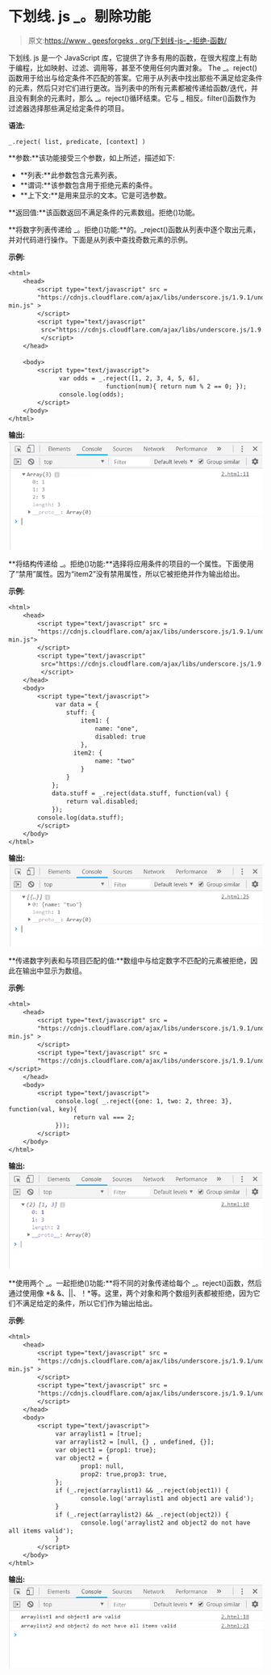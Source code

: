 # 下划线. js _。剔除功能

> 原文:[https://www . geesforgeks . org/下划线-js-_-拒绝-函数/](https://www.geeksforgeeks.org/underscore-js-_-reject-function/)

下划线. js 是一个 JavaScript 库，它提供了许多有用的函数，在很大程度上有助于编程，比如映射、过滤、调用等，甚至不使用任何内置对象。
The _。reject()函数用于给出与给定条件不匹配的答案。它用于从列表中找出那些不满足给定条件的元素，然后只对它们进行更改。当列表中的所有元素都被传递给函数/迭代，并且没有剩余的元素时，那么 _。reject()循环结束。它与 _ 相反。filter()函数作为过滤器选择那些满足给定条件的项目。

**语法:**

```
_.reject( list, predicate, [context] )
```

**参数:**该功能接受三个参数，如上所述，描述如下:

*   **列表:**此参数包含元素列表。
*   **谓词:**该参数包含用于拒绝元素的条件。
*   **上下文:**是用来显示的文本。它是可选参数。

**返回值:**该函数返回不满足条件的元素数组。拒绝()功能。

**将数字列表传递给 _。拒绝()功能:**的。_reject()函数从列表中逐个取出元素，并对代码进行操作。下面是从列表中查找奇数元素的示例。

**示例:**

```
<html>
    <head>
        <script type="text/javascript" src = 
        "https://cdnjs.cloudflare.com/ajax/libs/underscore.js/1.9.1/underscore-min.js" >
        </script>
        <script type="text/javascript"
         src="https://cdnjs.cloudflare.com/ajax/libs/underscore.js/1.9.1/underscore.js">
         </script>
    </head>

    <body>
        <script type="text/javascript">
              var odds = _.reject([1, 2, 3, 4, 5, 6], 
                           function(num){ return num % 2 == 0; });
              console.log(odds); 
        </script>
    </body> 
</html>
```

**输出:**
![](img/bd694600b27646ef6bd82c9ca4e8351d.png)

**将结构传递给 _。拒绝()功能:**选择将应用条件的项目的一个属性。下面使用了“禁用”属性。因为“item2”没有禁用属性，所以它被拒绝并作为输出给出。

**示例:**

```
<html> 
    <head>
        <script type="text/javascript" src = 
        "https://cdnjs.cloudflare.com/ajax/libs/underscore.js/1.9.1/underscore-min.js">
        </script>
        <script type="text/javascript"
         src="https://cdnjs.cloudflare.com/ajax/libs/underscore.js/1.9.1/underscore.js">
         </script>
    </head> 
    <body>
        <script type="text/javascript">
             var data = {
                stuff: {
                    item1: {
                        name: "one",
                        disabled: true
                    },
                  item2: {
                        name: "two"
                    }
                }
            };
            data.stuff = _.reject(data.stuff, function(val) {
                return val.disabled;
            });
        console.log(data.stuff);
        </script>
    </body>
</html>
```

**输出:**
![](img/85defa31a70ea32d17b16cc89f8df7ec.png)

**传递数字列表和与项目匹配的值:**数组中与给定数字不匹配的元素被拒绝，因此在输出中显示为数组。

**示例:**

```
<html>
    <head>
        <script type="text/javascript" src = 
        "https://cdnjs.cloudflare.com/ajax/libs/underscore.js/1.9.1/underscore-min.js" >
        </script>
        <script type="text/javascript" src = 
        "https://cdnjs.cloudflare.com/ajax/libs/underscore.js/1.9.1/underscore.js"></script>
    </head>      
    <body>
        <script type="text/javascript">
             console.log( _.reject({one: 1, two: 2, three: 3}, function(val, key){
                  return val === 2;
             }));
        </script>
    </body>  
</html>
```

**输出:**
![](img/735d42eb25ddc8b654f575f901217552.png)

**使用两个 _。一起拒绝()功能:**将不同的对象传递给每个 _。reject()函数，然后通过使用像 *& &、||、！*等。这里，两个对象和两个数组列表都被拒绝，因为它们不满足给定的条件，所以它们作为输出给出。

**示例:**

```
<html>  
    <head>
        <script type="text/javascript" src = 
        "https://cdnjs.cloudflare.com/ajax/libs/underscore.js/1.9.1/underscore-min.js" >
        </script>
        <script type="text/javascript" src = 
        "https://cdnjs.cloudflare.com/ajax/libs/underscore.js/1.9.1/underscore.js">
        </script>
    </head>  
    <body>
        <script type="text/javascript">
             var arraylist1 = [true];
             var arraylist2 = [null, {} , undefined, {}];
             var object1 = {prop1: true};
             var object2 = {
                    prop1: null,
                    prop2: true,prop3: true,
             }; 
             if (_.reject(arraylist1) && _.reject(object1)) {
                    console.log('arraylist1 and object1 are valid');
             }
             if (_.reject(arraylist2) && _.reject(object2)) {
                    console.log('arraylist2 and object2 do not have all items valid');
             }
        </script>
    </body>  
</html>
```

**输出:**
![](img/a885cc8dae6297cc542c78827daf8dec.png)